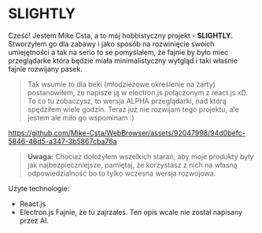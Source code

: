 # SLIGHTLY

Cześć! Jestem Mike Csta, a to mój hobbistyczny projekt - **SLIGHTLY**.\
 Stworzyłem go dla zabawy i jako sposób na rozwinięcie swoich umiejętności a tak na serio to se pomyślałem, że fajnie by było miec przeglądarke która będzie miała minimalistyczny wytgląd i taki właśnie fajnie rozwijany pasek.
>  Tak wsumie to dla beki (młodzieżowe określenie na żarty) postanowiłem, że napisze ją w electron.js połączonym z react.js xD. To co tu zobaczysz, to wersja ALPHA przeglądarki, nad którą spędziłem wiele godzin. Teraz już nie rozwijam tego projektu, ale jestem ale miło go wspominam :)


https://github.com/Mike-Csta/WebBrowser/assets/92047998/94d0befc-5846-46d5-a347-3b5867cba76a


> **Uwaga:** Chociaż dołożyłem wszelkich starań, aby moje produkty były jak najbezpieczniejsze, pamiętaj, że korzystasz z nich na własną odpowiedzialność bo to tylko wczesna wersja rozwojowa.

Użyte technologie:
- React.js
- Electron.js
Fajnie, że tu zajrzałeś. Ten opis wcale nie został napisany przez AI.
